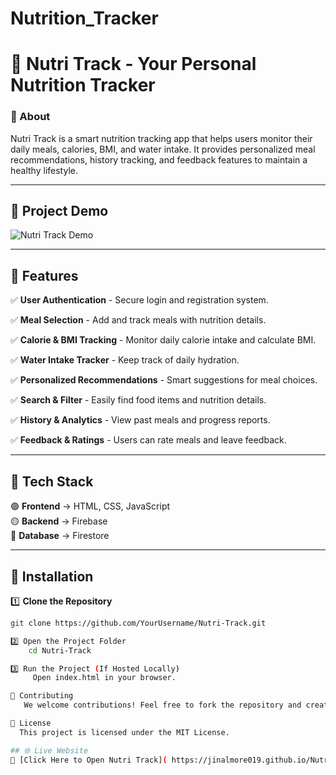 # Nutrition_Tracker
# 🍏 Nutri Track - Your Personal Nutrition Tracker  

### 📌 About  
Nutri Track is a smart nutrition tracking app that helps users monitor their daily meals, calories, BMI, and water intake. It provides personalized meal recommendations, history tracking, and feedback features to maintain a healthy lifestyle.  

---

## 🎥 Project Demo  
![Nutri Track Demo](assets/demo.gif)  

---

## 📌 Features  

✅ **User Authentication** - Secure login and registration system.  

✅ **Meal Selection** - Add and track meals with nutrition details.  

✅ **Calorie & BMI Tracking** - Monitor daily calorie intake and calculate BMI.  

✅ **Water Intake Tracker** - Keep track of daily hydration.  

✅ **Personalized Recommendations** - Smart suggestions for meal choices.  

✅ **Search & Filter** - Easily find food items and nutrition details.  

✅ **History & Analytics** - View past meals and progress reports.  

✅ **Feedback & Ratings** - Users can rate meals and leave feedback.  

---

## 🔧 Tech Stack  
🟢 **Frontend** → HTML, CSS, JavaScript  
🟡 **Backend** → Firebase  
🔵 **Database** → Firestore  

---

## 📂 Installation  

1️⃣ **Clone the Repository**  
```sh
git clone https://github.com/YourUsername/Nutri-Track.git

2️⃣ Open the Project Folder
    cd Nutri-Track

3️⃣ Run the Project (If Hosted Locally)
     Open index.html in your browser.

📢 Contributing
   We welcome contributions! Feel free to fork the repository and create pull requests.

📄 License
  This project is licensed under the MIT License.

## 🌐 Live Website  
🔗 [Click Here to Open Nutri Track]( https://jinalmore019.github.io/Nutrition-Tracker/)
